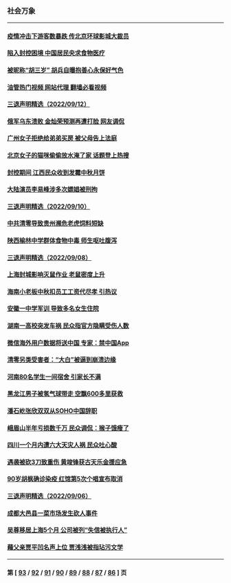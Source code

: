 ### 社会万象
---
#### [疫情冲击下游客数暴跌 传北京环球影城大裁员](../../pages/ncid282/n13823898.md?09140045) 
#### [陷入封控困境 中国居民央求食物医疗](../../pages/ncid282/n13823589.md?09140045) 
#### [被昵称“胡三岁” 胡兵自曝抱善心永保好气色](../../pages/ncid282/n13823595.md?09140045) 
#### [油管热门视频 网站代理 翻墙必看视频](http://209.222.30.114:81/youtube.html?09140045)
#### [三退声明精选（2022/09/12）](../../pages/ncid282/n13823745.md?09140045) 
#### [俄军乌东溃败 金灿荣预测再遭打脸 网友调侃](../../pages/ncid282/n13823351.md?09140045) 
#### [广州女子拒绝给弟弟买房 被父母告上法庭](../../pages/ncid282/n13823195.md?09140045) 
#### [北京女子的猫咪偷偷放水淹了家 话题登上热搜](../../pages/ncid282/n13823152.md?09140045) 
#### [封控期间 江西民众收到发霉中秋月饼](../../pages/ncid282/n13823109.md?09140045) 
#### [大陆演员李易峰涉多次嫖娼被刑拘](../../pages/ncid282/n13822520.md?09140045) 
#### [三退声明精选（2022/09/10）](../../pages/ncid282/n13822071.md?09140045) 
#### [中共清零导致贵州濒危老虎饲料短缺](../../pages/ncid282/n13821162.md?09140045) 
#### [陕西榆林中学群体食物中毒 师生呕吐腹泻](../../pages/ncid282/n13820911.md?09140045) 
#### [三退声明精选（2022/09/08）](../../pages/ncid282/n13820439.md?09140045) 
#### [上海封城影响灭鼠作业 老鼠密度上升](../../pages/ncid282/n13819828.md?09140045) 
#### [海南小老板中秋扣员工工资代尽孝 引热议](../../pages/ncid282/n13819838.md?09140045) 
#### [安徽一中学军训 导致多名女生住院](../../pages/ncid282/n13819752.md?09140045) 
#### [湖南一高校突发车祸 民众指官方隐瞒受伤人数](../../pages/ncid282/n13819708.md?09140045) 
#### [微信海外用户数据将送中国 专家：禁中国App](../../pages/ncid282/n13819562.md?09140045) 
#### [清零另类受害者：“大白”被逼到崩溃边缘](../../pages/ncid282/n13819363.md?09140045) 
#### [河南80名学生一间宿舍 引家长不满](../../pages/ncid282/n13819206.md?09140045) 
#### [黑龙江男子被氢气球带走 空飘600多里获救](../../pages/ncid282/n13819173.md?09140045) 
#### [潘石屹张欣双双从SOHO中国辞职](../../pages/ncid282/n13819135.md?09140045) 
#### [峨眉山半年亏损数千万 民众调侃：猴子饿瘦了](../../pages/ncid282/n13818910.md?09140045) 
#### [四川一个月内遭六大天灾人祸 民众吐心酸](../../pages/ncid282/n13818803.md?09140045) 
#### [遇袭被砍3刀致重伤 黄竣锋获古天乐金援应急](../../pages/ncid282/n13818772.md?09140045) 
#### [90岁胡枫确诊染疫 红馆第5次个唱宣布取消](../../pages/ncid282/n13818797.md?09140045) 
#### [三退声明精选（2022/09/06）](../../pages/ncid282/n13818857.md?09140045) 
#### [成都大邑县一菜市场发生砍人事件](../../pages/ncid282/n13818340.md?09140045) 
#### [吴尊移居上海5个月 公司被列“失信被执行人”](../../pages/ncid282/n13818014.md?09140045) 
#### [藉父亲贾平凹名声上位 贾浅浅被指玷污文学](../../pages/ncid282/n13818055.md?09140045) 

---
#### 第 [ [93](./93.md?09140045) / [92](./92.md?09140045) / [91](./91.md?09140045) / [90](./90.md?09140045) / [89](./89.md?09140045) / [88](./88.md?09140045) / [87](./87.md?09140045) / [86](./86.md?09140045) ] 页
